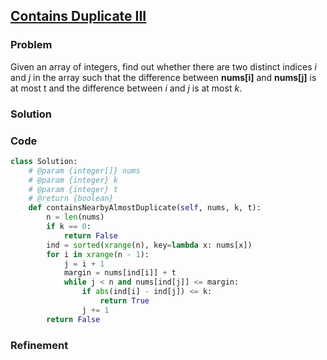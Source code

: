 ## [Contains Duplicate III](https://leetcode.com/problems/contains-duplicate-iii/)

### Problem

Given an array of integers, find out whether there are two distinct indices _i_ and _j_ in the array such that the difference between __nums[i]__ and __nums[j]__ is at most t and the difference between _i_ and _j_ is at most _k_.

### Solution


### Code

``` Python
class Solution:
    # @param {integer[]} nums
    # @param {integer} k
    # @param {integer} t
    # @return {boolean}
    def containsNearbyAlmostDuplicate(self, nums, k, t):
        n = len(nums)
        if k == 0:
            return False
        ind = sorted(xrange(n), key=lambda x: nums[x])
        for i in xrange(n - 1):
            j = i + 1
            margin = nums[ind[i]] + t
            while j < n and nums[ind[j]] <= margin:
                if abs(ind[i] - ind[j]) <= k:
                    return True
                j += 1
        return False
```

### Refinement
